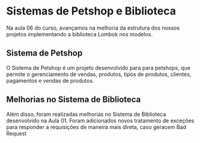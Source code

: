 # Sistemas de Petshop e Biblioteca

Na aula 06 do curso, avançamos na melhoria da estrutura dos nossos projetos implementando a biblioteca Lombok nos modelos.

## Sistema de Petshop

O Sistema de Petshop é um projeto desenvolvido para para petshops, que permite o gerenciamento de vendas, produtos, tipos de produtos, clientes, pagamentos e vendas de produtos.

## Melhorias no Sistema de Biblioteca

Além disso, foram realizadas melhorias no Sistema de Biblioteca desenvolvido na Aula 01. Foram adicionados novos tratamento de exceções para responder a requisições de maneira mais direta, caso geracem Bad Request
